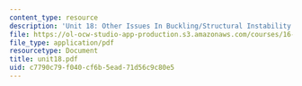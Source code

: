 ```yaml
---
content_type: resource
description: 'Unit 18: Other Issues In Buckling/Structural Instability'
file: https://ol-ocw-studio-app-production.s3.amazonaws.com/courses/16-20-structural-mechanics-fall-2002/c7790c79f040cf6b5ead71d56c9c80e5_unit18.pdf
file_type: application/pdf
resourcetype: Document
title: unit18.pdf
uid: c7790c79-f040-cf6b-5ead-71d56c9c80e5
---
```

